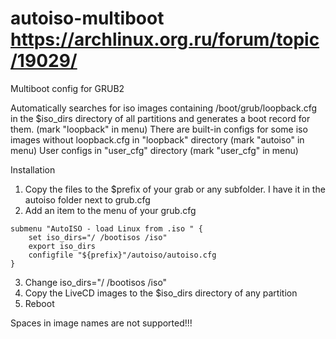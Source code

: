 # autoiso-multiboot https://archlinux.org.ru/forum/topic/19029/
Multiboot config for GRUB2

Automatically searches for iso images containing /boot/grub/loopback.сfg in the $iso_dirs directory 
of all partitions and generates a boot record for them. (mark "loopback" in menu)
There are built-in configs for some iso images without loopback.сfg 
in "loopback" directory (mark "autoiso" in menu)
User configs in "user_cfg" directory (mark "user_cfg" in menu)

Installation
1. Copy the files to the $prefix of your grab or any subfolder. I have it in the autoiso folder next to grub.cfg
2. Add an item to the menu of your grub.cfg

```
submenu "AutoISO - load Linux from .iso " {
	set iso_dirs="/ /bootisos /iso"
	export iso_dirs
	configfile "${prefix}"/autoiso/autoiso.cfg
}
```
3. Change iso_dirs="/ /bootisos /iso"
4. Copy the LiveCD images to the $iso_dirs directory of any partition
5. Reboot

Spaces in image names are not supported!!!

